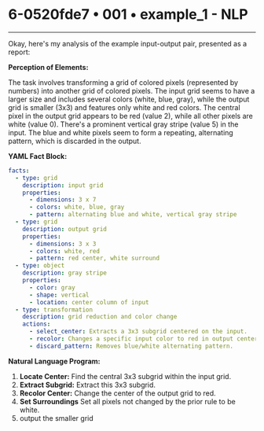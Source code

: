 # 6-0520fde7 • 001 • example_1 - NLP

---
Okay, here's my analysis of the example input-output pair, presented as a report:

**Perception of Elements:**

The task involves transforming a grid of colored pixels (represented by numbers) into another grid of colored pixels. The input grid seems to have a larger size and includes several colors (white, blue, gray), while the output grid is smaller (3x3) and features only white and red colors. The central pixel in the output grid appears to be red (value 2), while all other pixels are white (value 0). There's a prominent vertical gray stripe (value 5) in the input. The blue and white pixels seem to form a repeating, alternating pattern, which is discarded in the output.

**YAML Fact Block:**



```yaml
facts:
  - type: grid
    description: input grid
    properties:
      - dimensions: 3 x 7
      - colors: white, blue, gray
      - pattern: alternating blue and white, vertical gray stripe
  - type: grid
    description: output grid
    properties:
      - dimensions: 3 x 3
      - colors: white, red
      - pattern: red center, white surround
  - type: object
    description: gray stripe
    properties:
      - color: gray
      - shape: vertical
      - location: center column of input
  - type: transformation
    description: grid reduction and color change
    actions:
      - select_center: Extracts a 3x3 subgrid centered on the input.
      - recolor: Changes a specific input color to red in output center.
      - discard_pattern: Removes blue/white alternating pattern.
```



**Natural Language Program:**

1.  **Locate Center:** Find the central 3x3 subgrid within the input grid.
2.  **Extract Subgrid:** Extract this 3x3 subgrid.
3. **Recolor Center:** Change the center of the output grid to red.
4. **Set Surroundings** Set all pixels not changed by the prior rule to be white.
5. output the smaller grid

